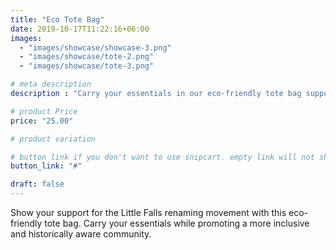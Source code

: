 ```yaml
---
title: "Eco Tote Bag"
date: 2019-10-17T11:22:16+06:00
images: 
  - "images/showcase/showcase-3.png"
  - "images/showcase/tote-2.png"
  - "images/showcase/tote-3.png"

# meta description
description : "Carry your essentials in our eco-friendly tote bag supporting the Little Falls renaming movement"

# product Price
price: "25.00"

# product variation

# button link if you don't want to use snipcart. empty link will not show button
button_link: "#"

draft: false
---
```


Show your support for the Little Falls renaming movement with this eco-friendly tote bag. Carry your essentials while promoting a more inclusive and historically aware community.